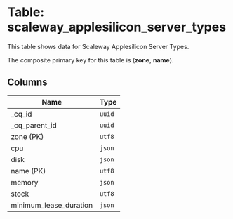 # Table: scaleway_applesilicon_server_types

This table shows data for Scaleway Applesilicon Server Types.

The composite primary key for this table is (**zone**, **name**).

## Columns

| Name          | Type          |
| ------------- | ------------- |
|_cq_id|`uuid`|
|_cq_parent_id|`uuid`|
|zone (PK)|`utf8`|
|cpu|`json`|
|disk|`json`|
|name (PK)|`utf8`|
|memory|`json`|
|stock|`utf8`|
|minimum_lease_duration|`json`|